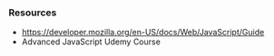 ### Resources 


- https://developer.mozilla.org/en-US/docs/Web/JavaScript/Guide
- Advanced JavaScript Udemy Course